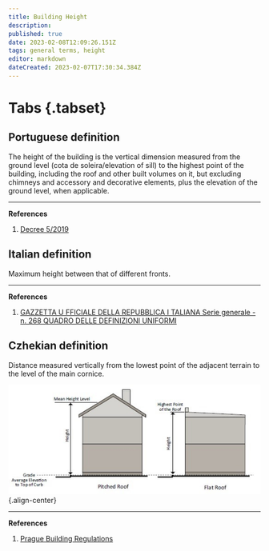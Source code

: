 ```yaml
---
title: Building Height
description: 
published: true
date: 2023-02-08T12:09:26.151Z
tags: general terms, height
editor: markdown
dateCreated: 2023-02-07T17:30:34.384Z
---
```


# Tabs {.tabset}
## Portuguese definition

The height of the building is the vertical dimension measured from the ground level (cota de soleira/elevation of sill) to the highest point of the building, including the roof and other built volumes on it, but excluding chimneys and accessory and decorative elements, plus the elevation of the ground level, when applicable.

---
**References**
1. [Decree 5/2019](https://dre.pt/dre/detalhe/decreto-regulamentar/5-2019-125009062)

## Italian definition

Maximum height between that of different fronts.

---
**References**
1. [GAZZETTA U FFICIALE DELLA REPUBBLICA I TALIANA Serie generale - n. 268 QUADRO DELLE DEFINIZIONI UNIFORMI](https://www.gazzettaufficiale.it/do/atto/serie_generale/caricaPdf?cdimg=16A0800300200010110001&dgu=2016-11-16&art.dataPubblicazioneGazzetta=2016-11-16&art.codiceRedazionale=16A08003&art.num=1&art.tiposerie=SG)

## Czhekian definition

Distance measured vertically from the lowest point of the adjacent terrain to the level of the main cornice.

![building_heights_2.jpg](/building_heights_2.jpg "Building height"){.align-center}

---
**References**
1. [Prague Building Regulations](http://en.iprpraha.cz/uploads/assets/en/PDF%20uploads/PraugeBuilidingRegulations_english_1.pdf)



